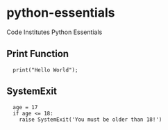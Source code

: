 # python-essentials
Code Institutes Python Essentials

## Print Function 

```python:
  print("Hello World");
```

## SystemExit
```python:
  age = 17
  if age <= 18:
    raise SystemExit('You must be older than 18!')
```
